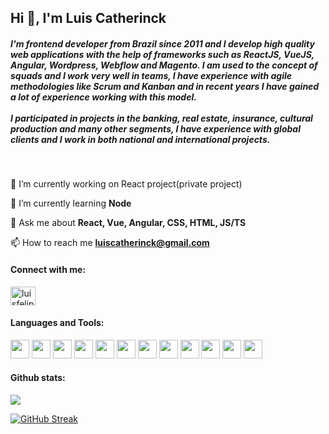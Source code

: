 <h2>Hi 👋, I'm Luis Catherinck</h2>
<h5>I'm frontend developer from Brazil since 2011 and I develop high quality web applications with the help of frameworks such as ReactJS, VueJS, Angular, Wordpress, Webflow and Magento. I am used to the concept of squads and I work very well in teams, I have experience with agile methodologies like Scrum and Kanban and in recent years I have gained a lot of experience working with this model.
<br/><br/>
I participated in projects in the banking, real estate, insurance, cultural production and many other segments, I have experience with global clients and I work in both national and international projects.</h5>

<br/>

🔭 I’m currently working on React project(private project)

🌱 I’m currently learning **Node**

<!--
👨‍💻 All of my projects are available at [luiscatherinck.dev](luiscatherinck.dev)

📝 I regularly write articles on [luiscatherinck.dev/blog](luiscatherinck.dev/blog)
-->
💬 Ask me about **React, Vue, Angular, CSS, HTML, JS/TS**

📫 How to reach me **luiscatherinck@gmail.com** 


<h4 align="left">Connect with me:</h4>
<p align="left">
<a href="https://linkedin.com/in/luisfelippefernandes" target="blank"><img align="center" src="https://raw.githubusercontent.com/rahuldkjain/github-profile-readme-generator/master/src/images/icons/Social/linked-in-alt.svg" alt="luisfelippefernandes" height="30" width="40" /></a>
</p>

<h4 align="left">Languages and Tools:</h4>
<div style="display: inline_block">
<img height="30" width="30" src="https://cdn.jsdelivr.net/gh/devicons/devicon/icons/html5/html5-original.svg" />
<img height="30" width="30" src="https://cdn.jsdelivr.net/gh/devicons/devicon/icons/css3/css3-original.svg" />
<img height="30" width="30" src="https://cdn.jsdelivr.net/gh/devicons/devicon/icons/javascript/javascript-original.svg" />
<img height="30" width="30" src="https://cdn.jsdelivr.net/gh/devicons/devicon/icons/typescript/typescript-original.svg" />
<img height="30" width="30" src="https://cdn.jsdelivr.net/gh/devicons/devicon/icons/react/react-original.svg" />
<img height="30" width="30" src="https://cdn.jsdelivr.net/gh/devicons/devicon/icons/vuejs/vuejs-original.svg" /> 
<img height="30" width="30" src="https://cdn.jsdelivr.net/gh/devicons/devicon/icons/angularjs/angularjs-original.svg" />           
<img height="30" width="30" src="https://cdn.jsdelivr.net/gh/devicons/devicon/icons/wordpress/wordpress-plain.svg" />
<img height="30" width="30" src="https://cdn.jsdelivr.net/gh/devicons/devicon/icons/webflow/webflow-original.svg" />
<img width="30" src="https://cdn.jsdelivr.net/gh/devicons/devicon/icons/photoshop/photoshop-plain.svg" />
<img height="30" width="30" src="https://cdn.jsdelivr.net/gh/devicons/devicon/icons/xd/xd-plain.svg" />
<img height="30" width="30" src="https://cdn.jsdelivr.net/gh/devicons/devicon/icons/figma/figma-original.svg" />  

</div>


<h4 align="left">Github stats:</h4>
<div style="display: inline_block">
<a href="https://github.com/luiscatherinck">
  <img align="center" src="https://github-readme-stats.vercel.app/api?username=luiscatherinck&show_icons=true&theme=gotham&include_all_commits=true&count_private=true" />
</a>
  
  
  [![GitHub Streak](http://github-readme-streak-stats.herokuapp.com?user=luiscatherinck&theme=dark&background=000000)](https://github.com/luiscatherinck)


<!--
<a href="https://github.com/luiscatherinckt">
  <img align="center" src="https://github-readme-stats.vercel.app/api/pin/?username=luiscatherinck&theme=prussian&include_all_commits=true&count_private=true&repo=luiscatherinck/react-studies" />
</a> -->
</div>

